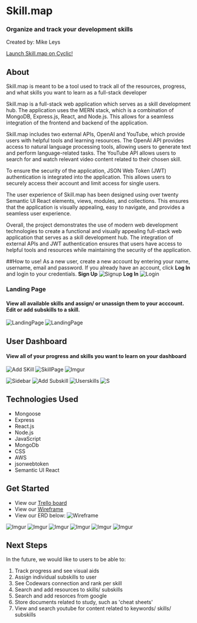 # Skill.map
### Organize and track your development skills
Created by:  Mike Leys

[Launch Skill.map on Cyclic!](https://skills-map.cyclic.app)

## About
Skill.map is meant to be a tool used to track all of the resources, progress, and what skills you want to learn as a full-stack developer

Skill.map is a full-stack web application which serves as a skill development hub. The application uses the MERN stack, which is a combination of MongoDB, Express.js, React, and Node.js. This allows for a seamless integration of the frontend and backend of the application.

Skill.map includes two external APIs, OpenAI and YouTube, which provide users with helpful tools and learning resources. The OpenAI API provides access to natural language processing tools, allowing users to generate text and perform language-related tasks. The YouTube API allows users to search for and watch relevant video content related to their chosen skill.

To ensure the security of the application, JSON Web Token (JWT) authentication is integrated into the application. This allows users to securely access their account and limit access for single users.

The user experience of Skill.map has been designed using over twenty Semantic UI React elements, views, modules, and collections. This ensures that the application is visually appealing, easy to navigate, and provides a seamless user experience.

Overall, the project demonstrates the use of modern web development technologies to create a functional and visually appealing full-stack web application that serves as a skill development hub. The integration of external APIs and JWT authentication ensures that users have access to helpful tools and resources while maintaining the security of the application.


##How to use!
As a new user, create a new account by entering your name, username, email and password. If you already have an account, click **Log In** and login to your credentials.
**Sign Up**
![Signup](https://i.imgur.com/9wQIP5lm.png)
**Log In**
![Login](https://i.imgur.com/c0BFXCjm.png)

### Landing Page 
#### View all available skills and assign/ or unassign them to your acccount. Edit or add subskills to a skill.
![LandingPage](https://i.imgur.com/dm36aRym.png)
![LandingPage](https://i.imgur.com/gSZOyzBm.png)

## User Dashboard
#### View all of your progress and skills you want to learn on your dashboard


![Add SKill](https://i.imgur.com/Fsg0WJbm.png)
![SkillPage](https://i.imgur.com/qmTNAKSm.png)
![Imgur](https://i.imgur.com/8yl55Hjm.png)

![Sidebar](https://i.imgur.com/Dm8fbEBm.png)
![Add Subskill](https://i.imgur.com/TjSIYbxm.png)
![Userskills](https://i.imgur.com/PQn8VMjm.png)
![S](https://i.imgur.com/enkX2Epm.png)

## Technologies Used
- Mongoose
- Express
- React.js
- Node.js
- JavaScript
- MongoDb
- CSS
- AWS
- jsonwebtoken
- Semantic UI React

## Get Started

- View our [Trello board](https://trello.com/b/MYomTlDr/scrum)
- View our [Wireframe](https://lucid.app/lucidchart/aa44369b-2ae2-4426-926e-f8038c4957e0/edit?page=0_0&invitationId=inv_0a1702ef-e118-419c-a744-2abab5c84224#)
- View our ERD below:
![Wireframe](https://i.imgur.com/RjtfRr1m.png)

![Imgur](https://i.imgur.com/WyqX82Sm.jpg)
![Imgur](https://i.imgur.com/27IIncEm.jpg)
![Imgur](https://i.imgur.com/Ic0G1AIm.jpg)
![Imgur](https://i.imgur.com/Plk65KYm.jpg)
![Imgur](https://i.imgur.com/yokw1Vpm.jpg)
![Imgur](https://i.imgur.com/OYqfsvHm.jpg)

## Next Steps
In the future, we would like to users to be able to:
1. Track progress and see visual aids
2. Assign individual subskills to user
3. See Codewars connection and rank per skill
4. Search and add resources to skills/ subskills
5. Search and add resorces from google
6. Store documents related to study, such as 'cheat sheets'
7. View and search youtube for content related to keywords/ skills/ subskills

